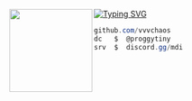 [![Typing SVG](https://readme-typing-svg.herokuapp.com?font=Dela+Gothic+One&pause=1000&color=F737D3&background=BFFCFF00&width=435&lines=global+-+sillyglobal.xyz)](https://git.io/typing-svg)
<img align="left" src="https://upload.wikimedia.org/wikipedia/commons/thumb/3/34/Red_star.svg/220px-Red_star.svg.png" width="147"/> 

```csharp
github.com/vvvchaos
dc   $  @proggytiny
srv  $  discord.gg/mdi
```
&zwnj; 
&zwnj; 
